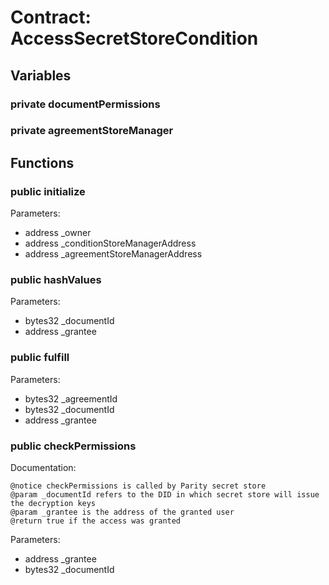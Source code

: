 
# Contract: AccessSecretStoreCondition


## Variables

### private documentPermissions

### private agreementStoreManager

## Functions

### public initialize
Parameters:
* address _owner
* address _conditionStoreManagerAddress
* address _agreementStoreManagerAddress

### public hashValues
Parameters:
* bytes32 _documentId
* address _grantee

### public fulfill
Parameters:
* bytes32 _agreementId
* bytes32 _documentId
* address _grantee

### public checkPermissions

Documentation:

```
@notice checkPermissions is called by Parity secret store
@param _documentId refers to the DID in which secret store will issue the decryption keys
@param _grantee is the address of the granted user
@return true if the access was granted
```
Parameters:
* address _grantee
* bytes32 _documentId
